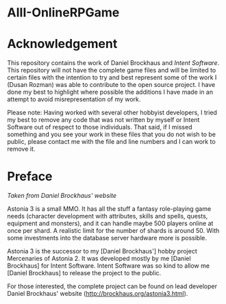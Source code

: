 # AIII-OnlineRPGame

# Acknowledgement 
This repository contains the work of Daniel Brockhaus and *Intent Software*. This repository will not have the complete game files and will be limited to certain files with the intention to try and best represent some of the work I (Dusan Rozman) was able to contribute to the open source project. I have done my best to highlight where possible the additions I have made in an attempt to avoid misrepresentation of my work.

Please note: Having worked with several other hobbyist developers, I tried my best to remove any code that was not written by myself or Intent Software out of respect to those individuals. That said, if I missed something and you see your work in these files that you do not wish to be public, please contact me with the file and line numbers and I can work to remove it.

# Preface
*Taken from Daniel Brockhaus' website*

Astonia 3 is a small MMO. It has all the stuff a fantasy role-playing game needs (character development with attributes, skills and spells, quests, equipment and monsters), and it can handle maybe 500 players online at once per shard. A realistic limit for the number of shards is around 50. With some investments into the database server hardware more is possible.

Astonia 3 is the successor to my [Daniel Brockhaus'] hobby project Mercenaries of Astonia 2. It was developed mostly by me [Daniel Brockhaus] for Intent Software. Intent Software was so kind to allow me [Daniel Brockhaus] to release the project to the public.

For those interested, the complete project can be found on lead developer Daniel Brockhaus' website (http://brockhaus.org/astonia3.html).
